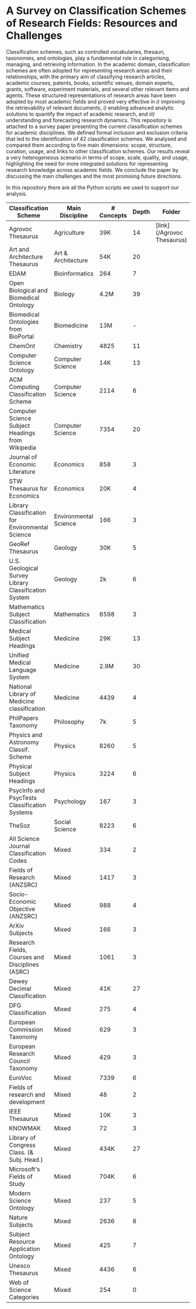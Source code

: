 # A Survey on Classification Schemes of Research Fields: Resources and Challenges

Classification schemes, such as controlled vocabularies, thesauri, taxonomies, and ontologies, play a fundamental role in categorising, managing, and retrieving information. In the academic domain, classification schemes are often adopted for representing research areas and their relationships, with the primary aim of classifying research articles, academic courses, patents, books, scientific venues, domain experts, grants, software, experiment materials, and several other relevant items and agents. These structured representations of research areas have been adopted by most academic fields and proved very effective in *i)* improving the retrievability of relevant documents, *i)* enabling advanced analytic solutions to quantify the impact of academic research, and *iii)* understanding and forecasting research dynamics. This repository is attached to a survey paper presenting the current classification schemes for academic disciplines. We defined formal inclusion and exclusion criteria that led to the identification of 42 classification schemes. We analysed and compared them according to five main dimensions: scope, structure, curation, usage, and links to other classification schemes. Our results reveal a very heterogeneous scenario in terms of scope, scale, quality, and usage, highlighting the need for more integrated solutions for representing research knowledge across academic fields. We conclude the paper by discussing the main challenges and the most promising future directions.

In this repository there are all the Python scripts we used to support our analysis.




| Classification Scheme                                | Main Discipline       | # Concepts | Depth | Folder   |
|------------------------------------------------------|-----------------------|------------|-------|----------|
| Agrovoc Thesaurus                                    | Agriculture           | 39K        | 14    | [link](/Agrovoc Thesaurus) |
| Art and Architecture Thesaurus                       | Art \& Architecture   | 54K        | 20    |          |
| EDAM                                                 | Bioinformatics        | 264        | 7     |          |
| Open Biological and Biomedical Ontology              | Biology               | 4.2M       | 39    |          |
| Biomedical Ontologies from BioPortal                 | Biomedicine           | 13M        | -     |          |
| ChemOnt                                              | Chemistry             | 4825       | 11    |          |
| Computer Science Ontology                            | Computer Science      | 14K        | 13    |          |
| ACM Computing Classification Scheme                  | Computer Science      | 2114       | 6     |          |
| Computer Science Subject Headings from Wikipedia     | Computer Science      | 7354       | 20    |          |
| Journal of Economic Literature                       | Economics             | 858        | 3     |          |
| STW Thesaurus for Economics                          | Economics             | 20K        | 4     |          |
| Library Classification for Environmental Science     | Environmental Science | 166        | 3     |          |
| GeoRef Thesaurus                                     | Geology               | 30K        | 5     |          |
| U.S. Geological Survey Library Classification System | Geology               | 2k         | 6     |          |
| Mathematics Subject Classification                   | Mathematics           | 6598       | 3     |          |
| Medical Subject Headings                             | Medicine              | 29K        | 13    |          |
| Unified Medical Language System                      | Medicine              | 2.9M       | 30    |          |
| National Library of Medicine classification          | Medicine              | 4439       | 4     |          |
| PhilPapers Taxonomy                                  | Philosophy            | 7k         | 5     |          |
| Physics and Astronomy Classif. Scheme                | Physics               | 8260       | 5     |          |
| Physical Subject Headings                            | Physics               | 3224       | 6     |          |
| PsycInfo and PsycTests Classification Systems        | Psychology            | 167        | 3     |          |
| TheSoz                                               | Social Science        | 8223       | 6     |          |
| All Science Journal Classification Codes             | Mixed                 | 334        | 2     |          |
| Fields of Research (ANZSRC)                          | Mixed                 | 1417       | 3     |          |
| Socio-Economic Objective (ANZSRC)                    | Mixed                 | 988        | 4     |          |
| ArXiv Subjects                                       | Mixed                 | 166        | 3     |          |
| Research Fields, Courses and Disciplines (ASRC)      | Mixed                 | 1061       | 3     |          |
| Dewey Decimal Classification                         | Mixed                 | 41K        | 27    |          |
| DFG Classification                                   | Mixed                 | 275        | 4     |          |
| European Commission Taxonomy                         | Mixed                 | 629        | 3     |          |
| European Research Council Taxonomy                   | Mixed                 | 429        | 3     |          |
| EuroVoc                                              | Mixed                 | 7339       | 6     |          |
| Fields of research and development                   | Mixed                 | 48         | 2     |          |
| IEEE Thesaurus                                       | Mixed                 | 10K        | 3     |          |
| KNOWMAK                                              | Mixed                 | 72         | 3     |          |
| Library of Congress Class. (\& Subj. Head.)          | Mixed                 | 434K       | 27    |          |
| Microsoft's Fields of Study                          | Mixed                 | 704K       | 6     |          |
| Modern Science Ontology                              | Mixed                 | 237        | 5     |          |
| Nature Subjects                                      | Mixed                 | 2636       | 8     |          |
| Subject Resource Application Ontology                | Mixed                 | 425        | 7     |          |
| Unesco Thesaurus                                     | Mixed                 | 4436       | 6     |          |
| Web of Science Categories                            | Mixed                 | 254        | 0     |          |

